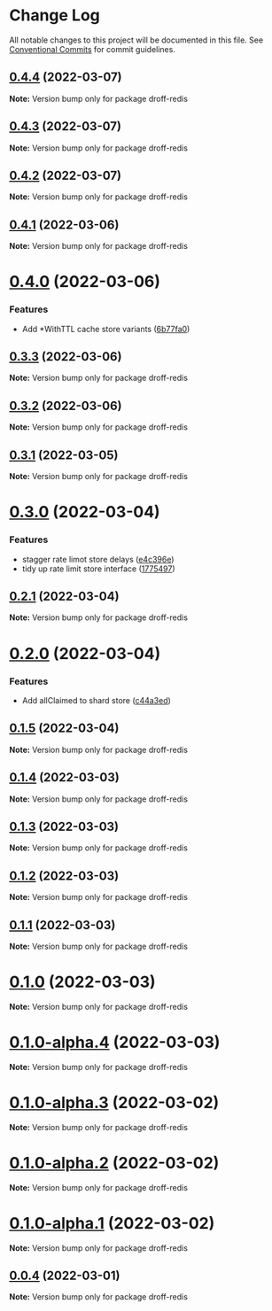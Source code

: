 # Change Log

All notable changes to this project will be documented in this file.
See [Conventional Commits](https://conventionalcommits.org) for commit guidelines.

## [0.4.4](https://github.com/tim-smart/droff/compare/droff-redis@0.4.3...droff-redis@0.4.4) (2022-03-07)

**Note:** Version bump only for package droff-redis

## [0.4.3](https://github.com/tim-smart/droff/compare/droff-redis@0.4.2...droff-redis@0.4.3) (2022-03-07)

**Note:** Version bump only for package droff-redis

## [0.4.2](https://github.com/tim-smart/droff/compare/droff-redis@0.4.1...droff-redis@0.4.2) (2022-03-07)

**Note:** Version bump only for package droff-redis

## [0.4.1](https://github.com/tim-smart/droff/compare/droff-redis@0.4.0...droff-redis@0.4.1) (2022-03-06)

**Note:** Version bump only for package droff-redis

# [0.4.0](https://github.com/tim-smart/droff/compare/droff-redis@0.3.3...droff-redis@0.4.0) (2022-03-06)

### Features

- Add \*WithTTL cache store variants ([6b77fa0](https://github.com/tim-smart/droff/commit/6b77fa0147634420a0abf1e1a2fcc4a92de641b4))

## [0.3.3](https://github.com/tim-smart/droff/compare/droff-redis@0.3.2...droff-redis@0.3.3) (2022-03-06)

**Note:** Version bump only for package droff-redis

## [0.3.2](https://github.com/tim-smart/droff/compare/droff-redis@0.3.1...droff-redis@0.3.2) (2022-03-06)

**Note:** Version bump only for package droff-redis

## [0.3.1](https://github.com/tim-smart/droff/compare/droff-redis@0.3.0...droff-redis@0.3.1) (2022-03-05)

**Note:** Version bump only for package droff-redis

# [0.3.0](https://github.com/tim-smart/droff/compare/droff-redis@0.2.1...droff-redis@0.3.0) (2022-03-04)

### Features

- stagger rate limot store delays ([e4c396e](https://github.com/tim-smart/droff/commit/e4c396e58a63c9a86d3ea20a3e33d2e3eb8daac8))
- tidy up rate limit store interface ([1775497](https://github.com/tim-smart/droff/commit/17754973b6404a4f0a6e47d584f3341d4f68db53))

## [0.2.1](https://github.com/tim-smart/droff/compare/droff-redis@0.2.0...droff-redis@0.2.1) (2022-03-04)

**Note:** Version bump only for package droff-redis

# [0.2.0](https://github.com/tim-smart/droff/compare/droff-redis@0.1.5...droff-redis@0.2.0) (2022-03-04)

### Features

- Add allClaimed to shard store ([c44a3ed](https://github.com/tim-smart/droff/commit/c44a3ed3091e8de620a0b23a15e596b2040993d4))

## [0.1.5](https://github.com/tim-smart/droff/compare/droff-redis@0.1.4...droff-redis@0.1.5) (2022-03-04)

**Note:** Version bump only for package droff-redis

## [0.1.4](https://github.com/tim-smart/droff/compare/droff-redis@0.1.3...droff-redis@0.1.4) (2022-03-03)

**Note:** Version bump only for package droff-redis

## [0.1.3](https://github.com/tim-smart/droff/compare/droff-redis@0.1.2...droff-redis@0.1.3) (2022-03-03)

**Note:** Version bump only for package droff-redis

## [0.1.2](https://github.com/tim-smart/droff/compare/droff-redis@0.1.1...droff-redis@0.1.2) (2022-03-03)

**Note:** Version bump only for package droff-redis

## [0.1.1](https://github.com/tim-smart/droff/compare/droff-redis@0.1.0...droff-redis@0.1.1) (2022-03-03)

**Note:** Version bump only for package droff-redis

# [0.1.0](https://github.com/tim-smart/droff/compare/droff-redis@0.1.0-alpha.4...droff-redis@0.1.0) (2022-03-03)

**Note:** Version bump only for package droff-redis

# [0.1.0-alpha.4](https://github.com/tim-smart/droff/compare/droff-redis@0.1.0-alpha.3...droff-redis@0.1.0-alpha.4) (2022-03-03)

**Note:** Version bump only for package droff-redis

# [0.1.0-alpha.3](https://github.com/tim-smart/droff/compare/droff-redis@0.1.0-alpha.2...droff-redis@0.1.0-alpha.3) (2022-03-02)

**Note:** Version bump only for package droff-redis

# [0.1.0-alpha.2](https://github.com/tim-smart/droff/compare/droff-redis@0.1.0-alpha.1...droff-redis@0.1.0-alpha.2) (2022-03-02)

**Note:** Version bump only for package droff-redis

# [0.1.0-alpha.1](https://github.com/tim-smart/droff/compare/droff-redis@0.1.0-alpha.0...droff-redis@0.1.0-alpha.1) (2022-03-02)

**Note:** Version bump only for package droff-redis

## [0.0.4](https://github.com/tim-smart/droff/compare/droff-redis@0.0.4-alpha.2...droff-redis@0.0.4) (2022-03-01)

**Note:** Version bump only for package droff-redis
